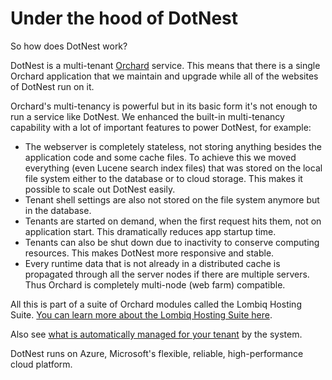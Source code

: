 # Under the hood of DotNest



So how does DotNest work?

DotNest is a multi-tenant [Orchard](http://orchardproject.net) service. This means that there is a single Orchard application that we maintain and upgrade while all of the websites of DotNest run on it.

Orchard's multi-tenancy is powerful but in its basic form it's not enough to run a service like DotNest. We enhanced the built-in multi-tenancy capability with a lot of important features to power DotNest, for example:

- The webserver is completely stateless, not storing anything besides the application code and some cache files. To achieve this we moved everything (even Lucene search index files) that was stored on the local file system either to the database or to cloud storage. This makes it possible to scale out DotNest easily.
- Tenant shell settings are also not stored on the file system anymore but in the database.
- Tenants are started on demand, when the first request hits them, not on application start. This dramatically reduces app startup time.
- Tenants can also be shut down due to inactivity to conserve computing resources. This makes DotNest more responsive and stable.
- Every runtime data that is not already in a distributed cache is propagated through all the server nodes if there are multiple servers. Thus Orchard is completely multi-node (web farm) compatible.

All this is part of a suite of Orchard modules called the Lombiq Hosting Suite. [You can learn more about the Lombiq Hosting Suite here](lombiq-hosting-suite).

Also see [what is automatically managed for your tenant](managed-by-dotnest) by the system.

DotNest runs on Azure, Microsoft's flexible, reliable, high-performance cloud platform.